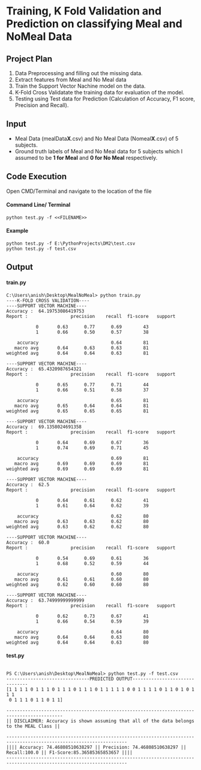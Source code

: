 # Training, K Fold Validation and Prediction on classifying Meal and NoMeal Data

## Project Plan
1.	Data Preprocessing and filling out the missing data.
2. 	Extract features from Meal and No Meal data
3.	Train the Support Vector Nachine model on the data.
4. 	K-Fold Cross Validatate the training data for evaluation of the model.
5. 	Testing using Test data for Prediction (Calculation of Accuracy, F1 score, Precision and Recall).


## Input
- Meal Data (mealData**X**.csv) and No Meal Data (Nomeal**X**.csv) of 5 subjects.
- Ground truth labels of Meal and No Meal data for 5 subjects which I assumed to be **1 for Meal** and **0 for No Meal** respectively.


## Code Execution
Open CMD/Terminal and navigate to the location of the file

#### Command Line/ Terminal
```
python test.py -f <<FILENAME>>
```
#### Example
```
python test.py -f E:\PythonProjects\DM2\test.csv
python test.py -f test.csv
```


## Output

#### train.py
```
C:\Users\anish\Desktop\MealNoMeal> python train.py
----K-FOLD CROSS VALIDATION----
----SUPPORT VECTOR MACHINE----
Accuracy :  64.19753086419753
Report :                precision    recall  f1-score   support

           0       0.63      0.77      0.69        43
           1       0.66      0.50      0.57        38

    accuracy                           0.64        81
   macro avg       0.64      0.63      0.63        81
weighted avg       0.64      0.64      0.63        81

----SUPPORT VECTOR MACHINE----
Accuracy :  65.4320987654321
Report :                precision    recall  f1-score   support

           0       0.65      0.77      0.71        44
           1       0.66      0.51      0.58        37

    accuracy                           0.65        81
   macro avg       0.65      0.64      0.64        81
weighted avg       0.65      0.65      0.65        81

----SUPPORT VECTOR MACHINE----
Accuracy :  69.1358024691358
Report :                precision    recall  f1-score   support

           0       0.64      0.69      0.67        36
           1       0.74      0.69      0.71        45

    accuracy                           0.69        81
   macro avg       0.69      0.69      0.69        81
weighted avg       0.69      0.69      0.69        81

----SUPPORT VECTOR MACHINE----
Accuracy :  62.5
Report :                precision    recall  f1-score   support

           0       0.64      0.61      0.62        41
           1       0.61      0.64      0.62        39

    accuracy                           0.62        80
   macro avg       0.63      0.63      0.62        80
weighted avg       0.63      0.62      0.62        80

----SUPPORT VECTOR MACHINE----
Accuracy :  60.0
Report :                precision    recall  f1-score   support

           0       0.54      0.69      0.61        36
           1       0.68      0.52      0.59        44

    accuracy                           0.60        80
   macro avg       0.61      0.61      0.60        80
weighted avg       0.62      0.60      0.60        80

----SUPPORT VECTOR MACHINE----
Accuracy :  63.74999999999999
Report :                precision    recall  f1-score   support

           0       0.62      0.73      0.67        41
           1       0.66      0.54      0.59        39

    accuracy                           0.64        80
   macro avg       0.64      0.64      0.63        80
weighted avg       0.64      0.64      0.63        80
```

#### test.py
```

PS C:\Users\anish\Desktop\MealNoMeal> python test.py -f test.csv
-------------------------------PREDICTED OUTPUT-------------------------------
[1 1 1 1 0 1 1 1 0 1 1 1 0 1 1 1 0 1 1 1 1 1 0 0 1 1 1 1 0 1 1 0 1 0 1 1 1
 0 1 1 1 0 1 1 0 1 1]

-------------------------------------------------------------------------------------------
|| DISCLAIMER: Accuracy is shown assuming that all of the data belongs to the MEAL Class ||

-------------------------------------------------------------------------------------------------------------------
|||| Accuracy: 74.46808510638297 || Precision: 74.46808510638297 || Recall:100.0 || F1-Score:85.36585365853657 ||||
-------------------------------------------------------------------------------------------------------------------
```